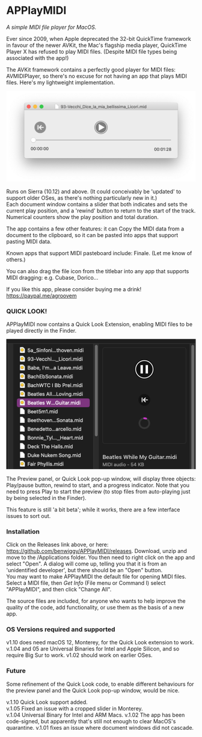 # APPlayMIDI
_A simple MIDI file player for MacOS._

Ever since 2009, when Apple deprecated the 32-bit QuickTime framework in favour of the newer AVKit, the Mac's flagship media player, QuickTime Player X has refused to play MIDI files. (Despite MIDI file types being associated with the app!)

The AVKit framework contains a perfectly good player for MIDI files: AVMIDIPlayer, so there's no excuse for not having an app that plays MIDI files. Here's my lightweight implementation.

![alt text](img/window.png)

Runs on Sierra (10.12) and above. (It could conceivably be 'updated' to support older OSes, as there's nothing particularly new in it.)  
Each document window contains a slider that both indicates and sets the current play position, and a 'rewind' button to return to the start of the track. Numerical counters show the play position and total duration.

The app contains a few other features: it can Copy the MIDI data from a document to the clipboard, so it can be pasted into apps that support pasting MIDI data.

Known apps that support MIDI pasteboard include: Finale. (Let me know of others.)

You can also drag the file icon from the titlebar into any app that supports MIDI dragging: e.g. Cubase, Dorico...

If you like this app, please consider buying me a drink!
https://paypal.me/agroovem

### QUICK LOOK! ###

APPlayMIDI now contains a Quick Look Extension, enabling MIDI files to be played directly in the Finder. 

![alt text](img/quicklook.png)

The Preview panel, or Quick Look pop-up window, will display three objects: Play/pause button, rewind to start, and a progress indicator. Note that you need to press Play to start the preview (to stop files from auto-playing just by being selected in the Finder).

This feature is still 'a bit beta'; while it works, there are a few interface issues to sort out.

### Installation ###
Click on the Releases link above, or here: https://github.com/benwiggy/APPlayMIDI/releases. Download, unzip and move to the /Applications folder. You then need to right click on the app and select "Open". A dialog will come up, telling you that it is from an 'unidentified developer', but there should be an "Open" button.   
You may want to make APPlayMIDI the default file for opening MIDI files. Select a MIDI file, then _Get Info_ (File menu or Command I) select "APPlayMIDI", and then click "Change All".

The source files are included, for anyone who wants to help improve the quality of the code, add functionality, or use them as the basis of a new app. 

### OS Versions required and supported ###

v1.10 does need macOS 12, Monterey, for the Quick Look extension to work.
v.1.04 and 05 are Universal Binaries for Intel and Apple Silicon, and so require Big Sur to work.
v1.02 should work on earlier OSes.

### Future ###  
Some refinement of the Quick Look code, to enable different behaviours for the preview panel and the Quick Look pop-up window, would be nice.

v.1.10 Quick Look support added.  
v.1.05 Fixed an issue with a cropped slider in Monterey.  
v.1.04 Universal Binary for Intel and ARM Macs.
v.1.02 The app has been code-signed, but apparently that's still not enough to clear MacOS's quarantine.
v.1.01 fixes an issue where document windows did not cascade.  

